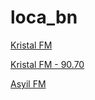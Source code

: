 # loca_bn

[Kristal FM](http://202.152.73.2:801/kfm?n=fa27a7c4f0879739dd73)

[Kristal FM - 90.70](http://202.152.73.2:801/kfm?n=a3d58fbaca37d546123e)

[Asyil FM](http://playerservices.streamtheworld.com/api/livestream-redirect/ASYIK_FMAAC_SC?n=eb55125056f7a716f76a)

